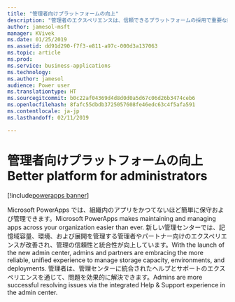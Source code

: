 ```yaml
---
title: "管理者向けプラットフォームの向上"
description: "管理者のエクスペリエンスは、信頼できるプラットフォームの採用で重要な鍵となります。"
author: jamesol-msft
manager: KVivek
ms.date: 01/25/2019
ms.assetid: dd91d290-f7f3-e811-a97c-000d3a137063
ms.topic: article
ms.prod: 
ms.service: business-applications
ms.technology: 
ms.author: jamesol
audience: Power user
ms.translationtype: HT
ms.sourcegitcommit: b0c22af04369d4d8d0d0a5d67c06d26b3474ceb6
ms.openlocfilehash: 8fafc55dbdb3725057608fe46edc63c4f5afa591
ms.contentlocale: ja-jp
ms.lasthandoff: 02/11/2019

---
```

# <a name="better-platform-for-administrators"></a><span data-ttu-id="09c99-103">管理者向けプラットフォームの向上</span><span class="sxs-lookup"><span data-stu-id="09c99-103">Better platform for administrators</span></span>


[!include[powerapps banner](../includes/powerapps.md)]

<span data-ttu-id="09c99-104">Microsoft PowerApps では、組織内のアプリをかつてないほど簡単に保守および管理できます。</span><span class="sxs-lookup"><span data-stu-id="09c99-104">Microsoft PowerApps makes maintaining and managing apps across your organization easier than ever.</span></span> <span data-ttu-id="09c99-105">新しい管理センターでは、記憶域容量、環境、および展開を管理する管理者やパートナー向けのエクスペリエンスが改善され、管理の信頼性と統合性が向上しています。</span><span class="sxs-lookup"><span data-stu-id="09c99-105">With the launch of the new admin center, admins and partners are embracing the more reliable, unified experience to manage storage capacity, environments, and deployments.</span></span> <span data-ttu-id="09c99-106">管理者は、管理センターに統合されたヘルプとサポートのエクスペリエンスを通じて、問題を効果的に解決できます。</span><span class="sxs-lookup"><span data-stu-id="09c99-106">Admins are more successful resolving issues via the integrated Help & Support experience in the admin center.</span></span>
